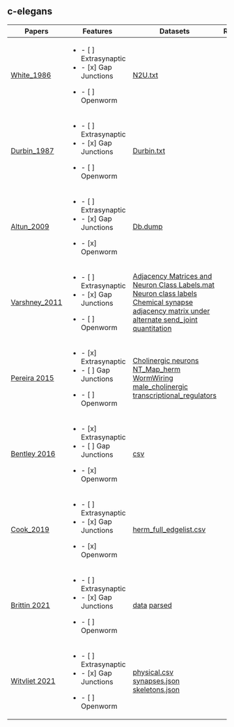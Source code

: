 ## c-elegans

| Papers                                                     | Features      | Datasets      | Readers |
| -------------                                              | -----         | -----         | ---- |
| [White_1986](datasets/connectomes/0.White_1984.md)        | <ul><li>- [ ] Extrasynaptic</li><li>- [x] Gap Junctions</li></ul><ul><li>- [ ] Openworm|[N2U.txt](https://github.com/dwitvliet/nature2021/blob/0646af9d25896ae660f97d462eab2d67282f5625/data/legacy_data/wormwiring_N2U.txt)|  |
| [Durbin_1987](datasets/connectomes/0a.Durbin_1987.md)        | <ul><li>- [ ] Extrasynaptic</li><li>- [x] Gap Junctions</li></ul><ul><li>- [ ] Openworm|[Durbin.txt](https://github.com/dwitvliet/nature2021/blob/0646af9d25896ae660f97d462eab2d67282f5625/data/legacy_data/durbin.txt)| |
| [Altun_2009](datasets/connectomes/0b.Altun_2009.md)        | <ul><li>- [ ] Extrasynaptic</li><li>- [x] Gap Junctions</li></ul><ul><li>- [x] Openworm|[Db.dump](datasets/neurons/Modified_celegans_db_dump.csv)| |
| [Varshney_2011](datasets/connectomes/1.Varshney_2011.md)  | <ul><li>- [ ] Extrasynaptic</li><li>- [x] Gap Junctions</li></ul><ul><li>- [ ] Openworm              | [Adjacency Matrices and Neuron Class Labels.mat](https://github.com/lrvarshney/elegans/blob/07d10c2d43b3da9a1fefed2e8658a98dc4310765/ConnOrdered_040903.mat) [Neuron class labels](https://github.com/lrvarshney/elegans/blob/07d10c2d43b3da9a1fefed2e8658a98dc4310765/NeuronTypeOrdered_040903.mat) [Chemical synapse adjacency matrix under alternate send_joint quantitation](https://github.com/lrvarshney/elegans/blob/07d10c2d43b3da9a1fefed2e8658a98dc4310765/A_sendjoint.mat)  | |
| [Pereira 2015](datasets/extrasynaptic/0.Pereira_2015.md)  |<ul><li>- [x] Extrasynaptic</li><li>- [ ] Gap Junctions</li></ul><ul><li>- [ ] Openworm               |[Cholinergic neurons](https://doi.org/10.7554/eLife.12432.003) [NT_Map_herm](https://doi.org/10.7554/eLife.12432.009) [WormWiring](https://doi.org/10.7554/eLife.12432.010) [male_cholinergic](https://doi.org/10.7554/eLife.12432.016) [transcriptional_regulators](https://doi.org/10.7554/eLife.12432.019)| |
| [Bentley 2016](datasets/extrasynaptic/1.Bentley_2016.md)  |<ul><li>- [x] Extrasynaptic</li><li>- [ ] Gap Junctions</li></ul><ul><li>- [x] Openworm               | [csv](datasets/neurons/Bentley_et_al_2016_expression.csv) | |
| [Cook_2019](datasets/connectomes/2.Cook_2019.md)          | <ul><li>- [ ] Extrasynaptic</li><li>- [x] Gap Junctions</li></ul><ul><li>- [x] Openworm               |[herm_full_edgelist.csv](datasets/neurons/herm_full_edgelist.csv) | |
| [Brittin 2021](datasets/connectomes/3.Brittin_2021.md)    | <ul><li>- [ ] Extrasynaptic</li><li>- [x] Gap Junctions</li></ul><ul><li>- [ ] Openworm              | [data](https://github.com/cabrittin/elegansbrainmap/tree/049a26a094e085bacc70f5b05ea04a007d00eb2c/data) [parsed](https://github.com/cabrittin/parsetrakem2)|  |
| [Witvliet 2021](datasets/connectomes/4.Witvliet_2021.md)  |<ul><li>- [ ] Extrasynaptic</li><li>- [x] Gap Junctions</li></ul><ul><li>- [ ] Openworm               | [physical.csv](https://github.com/dwitvliet/nature2021/tree/0646af9d25896ae660f97d462eab2d67282f5625/data/physical_contact) [synapses.json](https://github.com/dwitvliet/nature2021/tree/0646af9d25896ae660f97d462eab2d67282f5625/data/synapses) [skeletons.json](https://github.com/dwitvliet/nature2021/tree/0646af9d25896ae660f97d462eab2d67282f5625/data/skeletons) | |
